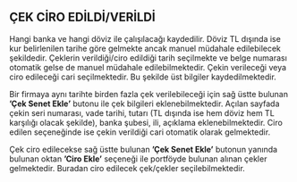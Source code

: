 ## ÇEK CİRO EDİLDİ/VERİLDİ
Hangi banka ve hangi döviz ile çalışılacağı kaydedilir. Döviz TL dışında ise kur belirlenilen tarihe göre gelmekte ancak manuel müdahale edilebilecek şekildedir.  Çeklerin verildiği/ciro edildiği tarih seçilmekte ve belge numarası otomatik gelse de manuel müdahale edilebilmektedir. Çekin verileceği veya ciro edileceği cari seçilmektedir. Bu şekilde üst bilgiler kaydedilmektedir. 

Bir firmaya aynı tarihte birden fazla çek verilebileceği için sağ üstte bulunan **’Çek  Senet Ekle’** butonu ile çek bilgileri eklenebilmektedir. Açılan sayfada çekin seri numarası, vade tarihi, tutarı (TL dışında ise hem döviz hem TL karşılığı olacak şekilde), banka şubesi, ili, açıklama eklenebilmektedir. Ciro edilen seçeneğinde ise çekin verildiği cari otomatik olarak gelmektedir.

Çek ciro edilecekse sağ üstte bulunan  **’Çek  Senet Ekle’** butonun yanında bulunan oktan **’Ciro Ekle’** seçeneği ile portföyde bulunan alınan çekler gelmektedir. Buradan ciro edilecek çek/çekler seçilebilmektedir. 
